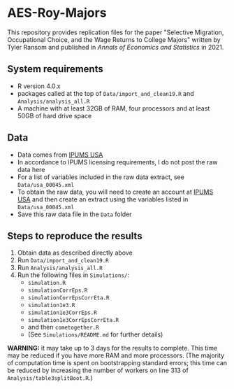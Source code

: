 # AES-Roy-Majors
This repository provides replication files for the paper "Selective Migration, Occupational Choice, and the Wage Returns to College Majors" written by Tyler Ransom and published in *Annals of Economics and Statistics* in 2021.

## System requirements
- R version 4.0.x
- packages called at the top of `Data/import_and_clean19.R` and `Analysis/analysis_all.R`
- A machine with at least 32GB of RAM, four processors and at least 50GB of hard drive space

## Data
- Data comes from [IPUMS USA](https://usa.ipums.org)
- In accordance to IPUMS licensing requirements, I do not post the raw data here
- For a list of variables included in the raw data extract, see `Data/usa_00045.xml`
- To obtain the raw data, you will need to create an account at [IPUMS USA](https://usa.ipums.org) and then create an extract using the variables listed in `Data/usa_00045.xml`
- Save this raw data file in the `Data` folder

## Steps to reproduce the results
1. Obtain data as described directly above
2. Run `Data/import_and_clean19.R` 
3. Run `Analysis/analysis_all.R`
4. Run the following files in `Simulations/`:
    - `simulation.R`
    - `simulationCorrEps.R`
    - `simulationCorrEpsCorrEta.R`
    - `simulation1e3.R`
    - `simulation1e3CorrEps.R`
    - `simulation1e3CorrEpsCorrEta.R`
    - and then `cometogether.R`
    - (See `Simulations/README.md` for further details)

**WARNING:** it may take up to 3 days for the results to complete. This time may be reduced if you have more RAM and more processors. (The majority of computation time is spent on bootstrapping standard errors; this time can be reduced by increasing the number of workers on line 313 of `Analysis/table3splitBoot.R`.)
